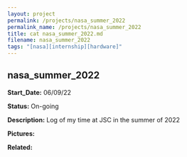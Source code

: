 ```yaml
---
layout: project
permalink: /projects/nasa_summer_2022
permalink_name: /projects/nasa_summer_2022
title: cat nasa_summer_2022.md
filename: nasa_summer_2022
tags: "[nasa][internship][hardware]"
---
```

## nasa_summer_2022

**Start_Date:** 06/09/22

**Status:** On-going

**Description:** Log of my time at JSC in the summer of 2022

**Pictures:**

**Related:**
